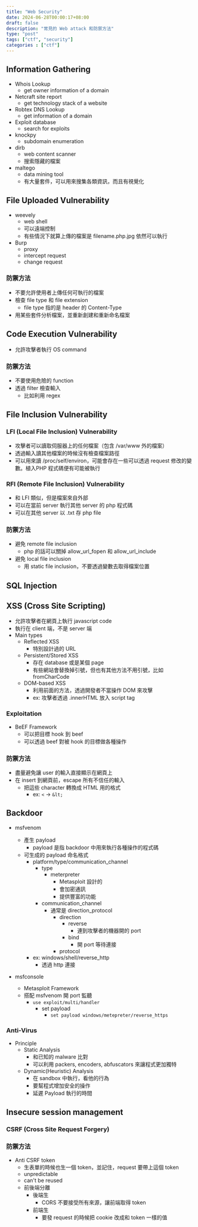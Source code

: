 ```yaml
---
title: "Web Security"
date: 2024-06-28T00:00:17+08:00
draft: false
description: "常見的 Web attack 和防禦方法"
type: "post"
tags: ["ctf", "security"]
categories : ["ctf"]
---
```


## Information Gathering
- Whois Lookup
  - get owner information of a domain
- Netcraft site report
  - get technology stack of a website
- Robtex DNS Lookup
  - get information of a domain
- Exploit database
  - search for exploits
- knockpy
  - subdomain enumeration
- dirb
  - web content scanner
  - 搜索隱藏的檔案
- maltego
  - data mining tool
  - 有大量套件，可以用來搜集各類資訊，而且有視覺化

## File Uploaded Vulnerability
- weevely
  - web shell
  - 可以遠端控制
  - 有些情況下就算上傳的檔案是 filename.php.jpg 依然可以執行
- Burp
  - proxy
  - intercept request
  - change request

### 防禦方法
- 不要允許使用者上傳任何可執行的檔案
- 檢查 file type 和 file extension
  - file type 指的是 header 的 Content-Type
- 用某些套件分析檔案，並重新創建和重新命名檔案

## Code Execution Vulnerability
- 允許攻擊者執行 OS command

### 防禦方法
- 不要使用危險的 function
- 透過 filter 檢查輸入
  - 比如利用 regex

## File Inclusion Vulnerability
### LFI (Local File Inclusion) Vulnerability
- 攻擊者可以讀取伺服器上的任何檔案（包含 /var/www 外的檔案）
- 透過輸入讀其他檔案的時候沒有檢查檔案路徑
- 可以用來讀 /proc/self/environ，可能會存在一些可以透過 request 修改的變數。植入PHP 程式碼便有可能被執行

### RFI (Remote File Inclusion) Vulnerability
- 和 LFI 類似，但是檔案來自外部
- 可以在當前 server 執行其他 server 的 php 程式碼
- 可以在其他 server 以 .txt 存 php file

### 防禦方法
- 避免 remote file inclusion
  - php 的話可以關掉 allow_url_fopen 和 allow_url_include
- 避免 local file inclusion
  - 用 static file inclusion，不要透過變數去取得檔案位置

## SQL Injection

## XSS (Cross Site Scripting)
- 允許攻擊者在網頁上執行 javascript code
- 執行在 client 端，不是 server 端
- Main types
  - Reflected XSS
    - 特別設計過的 URL
  - Persistent/Stored XSS
    - 存在 database 或是某個 page
    - 有些網站會替換掉引號，但也有其他方法不用引號，比如 fromCharCode
  - DOM-based XSS
    - 利用前面的方法，透過開發者不當操作 DOM 來攻擊
    - ex: 攻擊者透過 .innerHTML 放入 script tag

### Exploitation
- BeEF Framework
  - 可以把目標 hook 到 beef
  - 可以透過 beef 對被 hook 的目標做各種操作

### 防禦方法
- 盡量避免讓 user 的輸入直接顯示在網頁上
- 在 insert 到網頁前，escape 所有不信任的輸入
  - 把這些 character 轉換成 HTML 用的格式
    - ex: `<` -> `&lt;`

## Backdoor
- msfvenom
  - 產生 payload
    - payload 是指 backdoor 中用來執行各種操作的程式碼
  - 可生成的 payload 命名格式
    - platform/type/communication_channel
      - type
        - meterpreter
          - Metasploit 設計的
          - 會加密通訊
          - 提供豐富的功能
      - communication_channel
        - 通常是 direction_protocol
          - direction
            - reverse
              - 連到攻擊者的機器開的 port
            - bind
              - 開 port 等待連接
          - protocol
    - ex: windows/shell/reverse_http
        - 透過 http 連接

- msfconsole
  - Metasploit Framework
  - 搭配 msfvenom 開 port 監聽
    - `use exploit/multi/handler`
      - set payload
        - `set payload windows/metepreter/reverse_https`

### Anti-Virus
- Principle
  - Static Analysis
    - 和已知的 malware 比對
    - 可以利用 packers, encoders, abfuscators 來讓程式更加獨特
  - Dynamic(Heuristic) Analysis
    - 在 sandbox 中執行，看他的行為
    - 要幫程式增加安全的操作
    - 延遲 Payload 執行的時間

## Insecure session management
### CSRF (Cross Site Request Forgery)
### 防禦方法
- Anti CSRF token
  - 生表單的時候也生一個 token，並記住，request 要帶上這個 token
  - unpredictable
  - can't be reused
  - 前後端分離
    - 後端生
      - CORS 不要接受所有來源，讓前端取得 token
    - 前端生
      - 要發 request 的時候把 cookie 改成和 token 一樣的值
